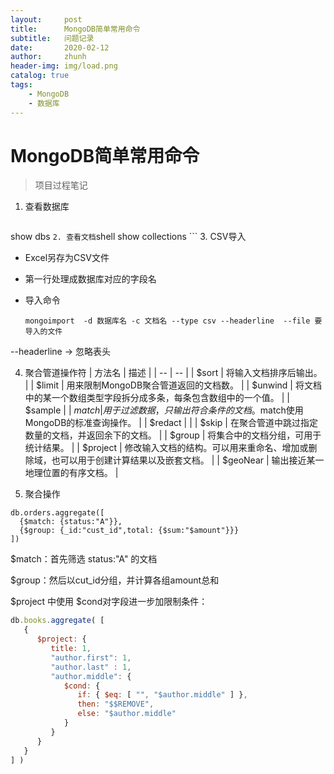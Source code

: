 ```yaml
---
layout:     post
title:      MongoDB简单常用命令
subtitle:   问题记录
date:       2020-02-12
author:     zhunh
header-img: img/load.png
catalog: true
tags:
    - MongoDB
    - 数据库
---
```

# MongoDB简单常用命令

> 项目过程笔记

1. 查看数据库

	```shell
show dbs
	```
2. 查看文档
	```shell
show collections
	```
3. CSV导入
- Excel另存为CSV文件

- 第一行处理成数据库对应的字段名

- 导入命令
	```shell
	mongoimport  -d 数据库名 -c 文档名 --type csv --headerline  --file 要导入的文件
	```
--headerline  -> 忽略表头

4. 聚合管道操作符
  | 方法名 | 描述 |
  | -- | -- |
  | $sort  | 将输入文档排序后输出。 |
  | $limit | 用来限制MongoDB聚合管道返回的文档数。 |
  | $unwind |	将文档中的某一个数组类型字段拆分成多条，每条包含数组中的一个值。 |
  | $sample |
  | $match | 用于过滤数据，只输出符合条件的文档。$match使用MongoDB的标准查询操作。 |
  | $redact |	 |
  | $skip | 在聚合管道中跳过指定数量的文档，并返回余下的文档。 |
  | $group | 将集合中的文档分组，可用于统计结果。 |
  | $project | 修改输入文档的结构。可以用来重命名、增加或删除域，也可以用于创建计算结果以及嵌套文档。 |
  | $geoNear | 输出接近某一地理位置的有序文档。 |

5. 聚合操作
  ```shell
  db.orders.aggregate([
    {$match: {status:"A"}}, 
    {$group: {_id:"cust_id",total: {$sum:"$amount"}}} 
  ])
  ```

  $match：首先筛选 status:"A" 的文档
  
  $group：然后以cut_id分组，并计算各组amount总和
  
  $project 中使用 $cond对字段进一步加限制条件：
  
  ```js
  db.books.aggregate( [
     {
        $project: {
           title: 1,
           "author.first": 1,
           "author.last" : 1,
           "author.middle": {
              $cond: {
                 if: { $eq: [ "", "$author.middle" ] },
                 then: "$$REMOVE",
                 else: "$author.middle"
              }
           }
        }
     }
  ] )
  ```
 
  